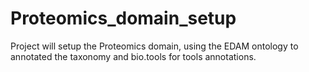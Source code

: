 # Proteomics_domain_setup
Project will setup the Proteomics domain, using the EDAM ontology to annotated the taxonomy and bio.tools for tools annotations.

